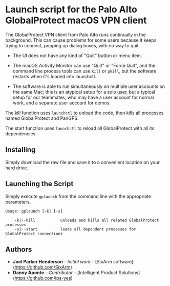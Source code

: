 # Launch script for the Palo Alto GlobalProtect macOS VPN client

The GlobalProtect VPN client from Palo Alto runs continually in the background. This can cause problems for some users because it keeps trying to connect, popping up dialog boxes, with no way to quit.

   * The UI does not have any kind of "Quit" button or menu item.

   * The macOS Activity Monitor can use "Quit" or "Force Quit", and the command line process tools can use `kill` or `pkill`, but the software restarts when it's loaded into launchctl.

   * The software is able to run simultaneously on multiple user accounts on the same Mac; this is an atypical setup for a solo user, but a typical setup for our teammates, who may have a user account for normal work, and a separate user account for demos.

The kill function uses `launchctl` to unload the code, then kills all processes named GlobalProtect and PanGPS.
 
The start function uses `launchctl` to reload all GlobalProtect with all its dependencies.

## Installing

Simply download the raw file and save it to a convenient location
on your hard drive.

## Launching the Script

Simply execute `gplaunch` from the command line with the appropriate parameters.

```
Usage: gplaunch [-k] [-s]

    -k|--kill           unloads and kills all related GlobalProtect processes
    -s|--start          loads all dependent processes for GlobalProtect connections
```

## Authors

* **Joel Parker Henderson** - *Initial work* - [SixArm software] (https://github.com/SixArm)
* **Danny Aponte** - *Contributor* - [Intelligent Product Solutions] (https://github.com/ips-yes)
